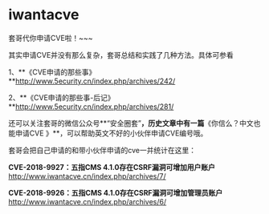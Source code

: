 # iwantacve
套哥代你申请CVE啦！~~~

其实申请CVE并没有那么复杂，套哥总结和实践了几种方法。具体可参看

1、**《CVE申请的那些事》**http://www.5ecurity.cn/index.php/archives/242/

2、**《CVE申请的那些事-后记》**http://www.5ecurity.cn/index.php/archives/281/


还可以关注套哥的微信公众号**“安全圈套”**，历史文章中有一篇**《你信么？中文也能申请CVE 》**，可以帮助英文不好的小伙伴申请CVE编号哦。

套哥会把自己申请的和带小伙伴申请的cve一并统计在这里：

**CVE-2018-9927：五指CMS 4.1.0存在CSRF漏洞可增加用户账户**
http://www.iwantacve.cn/index.php/archives/7/

**CVE-2018-9926：五指CMS 4.1.0存在CSRF漏洞可增加管理员账户**
http://www.iwantacve.cn/index.php/archives/6/


